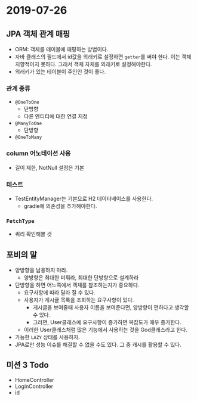 # 2019-07-26

## JPA 객체 관계 매핑
- ORM: 객체를 테이블에 매핑하는 방법이다.
- 자바 클래스의 필드에서 id값을 외래키로 설정하면 ```getter```를 써야 한다. 이는 객체지향적이지 못하다. 그래서 객체 자체를 외래키로 설정해야한다.
- 외래키가 있는 테이블이 주인인 것이 좋다.

### 관계 종류
- ```@OneToOne```
  - 단방향
  - 다른 엔티티에 대한 연결 지정
- ```@ManyToOne```
  - 단방향
- ```@OneToMany```

### column 어노테이션 사용
- 길이 제한, NotNull 설정은 기본

### 테스트
- TestEntityManager는 기본으로 H2 데이터베이스를 사용한다.
  - gradle에 의존성을 추가해야한다.

### ```FetchType```
- 쿼리 확인해볼 것

## 포비의 말
- 양방향을 남용하지 마라.
  - 양방향은 최대한 미뤄라, 최대한 단방향으로 설계하라
- 단방향을 하면 어느쪽에서 객체를 참조하는지가 중요하다.
  - 요구사항에 따라 달라 질 수 있다.
  - 사용자가 게시글 목록을 조회하는 요구사항이 있다.
    - 게시글을 보여줄때 사용자 이름을 보여준다면, 양방향이 편하다고 생각할 수 있다.
    - 그러면, User클래스에 요구사항이 증가하면 복잡도가 매우 증가한다.
  - 이러한 User클래스처럼 많은 기능에서 사용하는 것을 God클래스라고 한다.
- 가능한 ```LAZY``` 상태를 사용하자.
- JPA로만 성능 이슈를 해결할 수 없을 수도 있다. 그 중 캐시를 활용할 수 있다.


## 미션 3 Todo
- HomeController
- LoginController
- id
